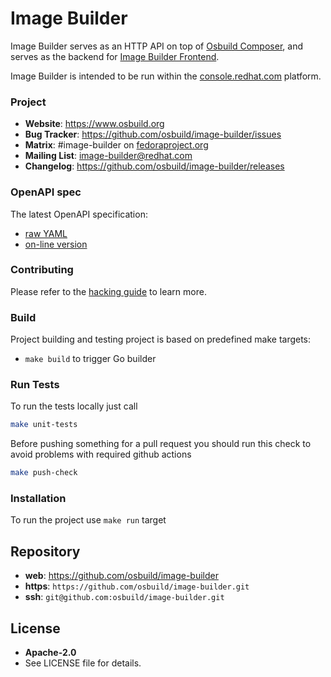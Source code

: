 Image Builder
=============

Image Builder serves as an HTTP API on top of [Osbuild
Composer](https://github.com/osbuild/osbuild-composer), and serves as the
backend for [Image Builder
Frontend](https://github.com/osbuild/image-builder-frontend/).

Image Builder is intended to be run within the
[console.redhat.com](https://console.redhat.com) platform.

### Project

 * **Website**: https://www.osbuild.org
 * **Bug Tracker**: https://github.com/osbuild/image-builder/issues
 * **Matrix**: #image-builder on [fedoraproject.org](https://matrix.to/#/#image-builder:fedoraproject.org)
 * **Mailing List**: image-builder@redhat.com
 * **Changelog**: https://github.com/osbuild/image-builder/releases

### OpenAPI spec

The latest OpenAPI specification:

* [raw YAML](https://github.com/osbuild/image-builder/blob/main/internal/v1/api.yaml)
* [on-line version](https://redocly.github.io/redoc/?url=https://raw.githubusercontent.com/osbuild/image-builder/main/internal/v1/api.yaml)

### Contributing

Please refer to the [hacking guide](HACKING.md) to learn more.

### Build

Project building and testing project is based on predefined make targets:

 * `make build` to trigger Go builder

### Run Tests

To run the tests locally just call

```sh
make unit-tests
```

Before pushing something for a pull request you should run this check to avoid problems with required github actions

```sh
make push-check
```

### Installation

To run the project use `make run` target

## Repository

 - **web**:   https://github.com/osbuild/image-builder
 - **https**: `https://github.com/osbuild/image-builder.git`
 - **ssh**:   `git@github.com:osbuild/image-builder.git`

## License

 - **Apache-2.0**
 - See LICENSE file for details.
